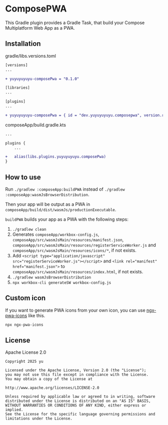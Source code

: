 # ComposePWA

This Gradle plugin provides a Gradle Task, that build your Compose Multiplatform Web App as a PWA.

## Installation

gradle/libs.versions.toml

```diff
[versions]
...

+ yuyuyuyuyu-composePwa = "0.1.0"

[libraries]
...

[plugins]
...

+ yuyuyuyuyu-composePwa = { id = "dev.yuyuyuyuyu.composepwa", version.ref = "yuyuyuyuyu-composePwa" }
```

composeApp/build.gradle.kts

```diff
...

plugins {
    ...

+   alias(libs.plugins.yuyuyuyuyu.composePwa)
}
```

## How to use

Run `./gradlew :composeApp:buildPWA` instead of `./gradlew :composeApp:wasmJsBrowserDistribution`.

Then your app will be output as a PWA in `composeApp/build/dist/wasmJs/productionExecutable`.

`buildPWA` builds your app as a PWA with the following steps:

1. `./gradlew clean`
1. Generates `composeApp/workbox-config.js`, `composeApp/src/wasmJsMain/resources/manifest.json`,
   `composeApp/src/wasmJsMain/resources/registerServiceWorker.js` and `composeApp/src/wasmJsMain/resources/icons/*`, if
   not exists.
1. Add `<script type="application/javascript" src="registerServiceWorker.js"></script>` and
   `<link rel="manifest" href="manifest.json">` to `composeApp/src/wasmJsMain/resources/index.html`, if not exists.
1. `./gradlew wasmJsBrowserDistribution`
1. `npx workbox-cli generateSW workbox-config.js`

## Custom icon

If you want to generate PWA icons from your own icon, you can
use [ngx-pwa-icons](https://github.com/pverhaert/ngx-pwa-icons) like this.

```bash
npx ngx-pwa-icons
```

## License

Apache License 2.0

```
Copyright 2025 yu

Licensed under the Apache License, Version 2.0 (the "License");
you may not use this file except in compliance with the License.
You may obtain a copy of the License at

http://www.apache.org/licenses/LICENSE-2.0

Unless required by applicable law or agreed to in writing, software
distributed under the License is distributed on an "AS IS" BASIS,
WITHOUT WARRANTIES OR CONDITIONS OF ANY KIND, either express or implied.
See the License for the specific language governing permissions and
limitations under the License.
```
